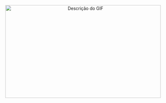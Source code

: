 <div align="center">
  <img src="https://www.google.com/url?sa=i&url=https%3A%2F%2Fgettrendygifs.wordpress.com%2F2015%2F06%2F07%2Fnew-trending-gif-tagged-creepy-eyes-dinosaurs-blinking%2F&psig=AOvVaw1xOBUE-6vAkeQecsJWJk1h&ust=1725492283541000&source=images&cd=vfe&opi=89978449&ved=0CBMQjRxqFwoTCPDPv-r1p4gDFQAAAAAdAAAAABAR" width="500" height="300" alt="Descrição do GIF">
</div>


